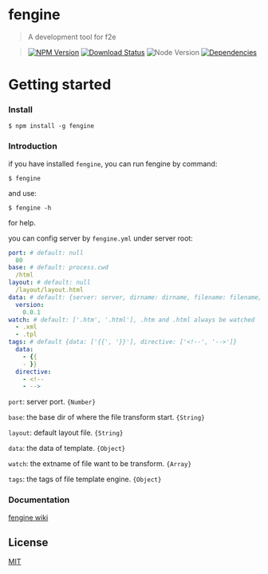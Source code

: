fengine
==========

>A development tool for f2e

>[![NPM Version][npm-image]][npm-url]
>[![Download Status][download-image]][npm-url]
>![Node Version][node-image]
>[![Dependencies][david-image]][david-url]

Getting started
==========

### Install

```shell
$ npm install -g fengine
```

### Introduction

if you have installed `fengine`, you can run fengine by command:

```shell
$ fengine
```

and use:

```shell
$ fengine -h
```

for help.

you can config server by `fengine.yml` under server root:
```yml
port: # default: null
  80
base: # default: process.cwd
  /html
layout: # default: null
  /layout/layout.html
data: # default: {server: server, dirname: dirname, filename: filename}
  version:
    0.0.1
watch: # default: ['.htm', '.html'], .htm and .html always be watched
  - .xml
  - .tpl
tags: # default {data: ['{{', '}}'], directive: ['<!--', '-->']}
  data:
    - {{
    - }}
  directive:
    - <!--
    - -->
```

`port`: server port. `{Number}`

`base`: the base dir of where the file transform start. `{String}`

`layout`: default layout file. `{String}`

`data`: the data of template. `{Object}`

`watch`: the extname of file want to be transform. `{Array}`

`tags`: the tags of file template engine. `{Object}`

### Documentation

[fengine wiki](https://github.com/nuintun/fengine/wiki)

## License

[MIT](LICENSE)

[david-image]: http://img.shields.io/david/nuintun/fengine.svg?style=flat-square
[david-url]: https://david-dm.org/nuintun/fengine
[node-image]: http://img.shields.io/node/v/fengine.svg?style=flat-square
[npm-image]: http://img.shields.io/npm/v/fengine.svg?style=flat-square
[npm-url]: https://www.npmjs.org/package/fengine
[download-image]: http://img.shields.io/npm/dm/fengine.svg?style=flat-square
